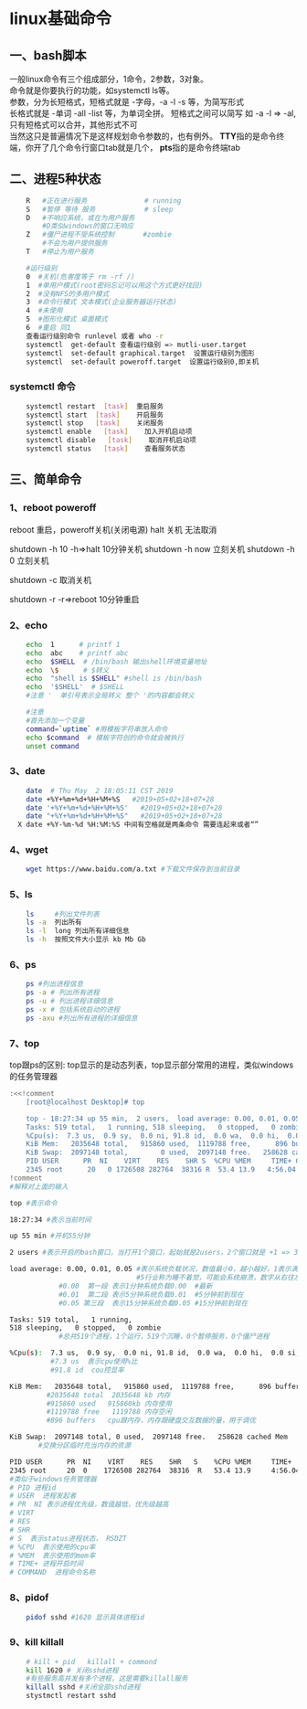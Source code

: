 # linux基础命令
## 一、bash脚本
一般linux命令有三个组成部分，1命令，2参数，3对象。  
命令就是你要执行的功能，如systemctl ls等。  
参数，分为长短格式，短格式就是 -字母，-a -l -s 等，为简写形式  
长格式就是  -单词   -all -list 等，为单词全拼。 
短格式之间可以简写 如 -a -l  =>   -al,只有短格式可以合并，其他形式不可    
当然这只是普遍情况下是这样规划命令参数的，也有例外。
**TTY**指的是命令终端，你开了几个命令行窗口tab就是几个，
**pts**指的是命令终端tab
## 二、进程5种状态
```bash
    R   #正在进行服务              # running
    S   #暂停 等待 服务            # sleep
    D   #不响应系统，或在为用户服务 
        #D类似windows的窗口无响应
    Z   #僵尸进程不受系统控制       #zombie
        #不会为用户提供服务
    T   #停止为用户服务      

    #运行级别       
    0  #关机(危害度等于 rm -rf /)
    1  #单用户模式(root密码忘记可以用这个方式更好找回)
    2  #没有NFS的多用户模式
    3  #命令行模式 文本模式(企业服务器运行状态)
    4  #未使用
    5  #图形化模式 桌面模式 
    6  #重启 同1
    查看运行级别命令 runlevel 或者 who -r
    systemctl  get-default 查看运行级别 => mutli-user.target
    systemctl  set-default graphical.target  设置运行级别为图形
    systemctl  set-default poweroff.target  设置运行级别0,即关机

```
### systemctl 命令
```bash 
    systemctl restart  [task]  重启服务
    systemctl start  [task]    开启服务
    systemctl stop   [task]    关闭服务
    systemctl enable   [task]    加入开机启动项
    systemctl disable   [task]    取消开机启动项
    systemctl status   [task]    查看服务状态
```


## 三、简单命令
### 1、reboot poweroff
reboot 重启，poweroff关机(关闭电源)
halt 关机 无法取消

shutdown -h 10  -h=>halt 10分钟关机
shutdown -h now 立刻关机
shutdown -h 0  立刻关机

shutdown -c  取消关机

shutdown -r  -r=>reboot 10分钟重启
### 2、echo
```bash
    echo  1      # printf 1
    echo  abc    # printf abc
    echo  $SHELL  # /bin/bash 输出shell环境变量地址
    echo  \$      # $转义
    echo  "shell is $SHELL" #shell is /bin/bash 
    echo  '$SHELL'  # $SHELL 
    #注意 '  单引号表示全局转义 整个 '的内容都会转义

    #注意
    #首先添加一个变量   
    command=`uptime` #用模板字符串放入命令
    echo $command  # 模板字符创的命令就会被执行
    unset command
```
### 3、date
```bash
    date  # Thu May  2 18:05:11 CST 2019
    date +%Y+%m+%d+%H+%M+%S   #2019+05+02+18+07+28
    date '+%Y+%m+%d+%H+%M+%S'   #2019+05+02+18+07+28
    date "+%Y+%m+%d+%H+%M+%S"   #2019+05+02+18+07+28
  X date +%Y-%m-%d %H:%M:%S 中间有空格就是两条命令 需要连起来或者“”


``` 
### 4、wget
```bash 
    wget https://www.baidu.com/a.txt #下载文件保存到当前目录
```

### 5、ls
```bash
    ls     #列出文件列表
    ls -a  列出所有
    ls -l  long 列出所有详细信息
    ls -h  按照文件大小显示 kb Mb Gb
```
### 6、ps
```bash
    ps #列出进程信息
    ps -a # 列出所有进程
    ps -u # 列出进程详细信息
    ps -x # 包括系统启动的进程
    ps -axu #列出所有进程的详细信息
```
### 7、top
  top跟ps的区别: top显示的是动态列表，top显示部分常用的进程，类似windows的任务管理器
```bash
:<<!comment
    [root@localhost Desktop]# top

    top - 18:27:34 up 55 min,  2 users,  load average: 0.00, 0.01, 0.05
    Tasks: 519 total,   1 running, 518 sleeping,   0 stopped,   0 zombie
    %Cpu(s):  7.3 us,  0.9 sy,  0.0 ni, 91.8 id,  0.0 wa,  0.0 hi,  0.0 si,  0.0 st
    KiB Mem:   2035648 total,   915860 used,  1119788 free,      896 buffers
    KiB Swap:  2097148 total,        0 used,  2097148 free.   258628 cached Mem  
    PID USER      PR  NI    VIRT    RES    SHR S  %CPU %MEM     TIME+ COMMAND  
    2345 root      20   0 1726508 282764  38316 R  53.4 13.9   4:56.04 gnome-she+       
!comment
#解释对上面的输入

top #表示命令  

18:27:34 #表示当前时间  

up 55 min #开机55分钟  

2 users #表示开启的bash窗口，当打开1个窗口，起始就是2users，2个窗口就是 +1 => 3 users  

load average: 0.00, 0.01, 0.05 #表示系统负载状况，数值最小0，越小越好，1表示满队列运行，
                               #5行业称为睡不着觉，可能会系统崩溃，数字从右往左看
            #0.00  第一段 表示1分钟系统负载0.00  #最新
            #0.01  第二段 表示5分钟系统负载0.01  #5分钟前到现在
            #0.05 第三段  表示15分钟系统负载0.05 #15分钟前到现在  

Tasks: 519 total,   1 running, 
518 sleeping,   0 stopped,   0 zombie 
            #总共519个进程，1个运行，519个沉睡，0个暂停服务，0个僵尸进程  

%Cpu(s):  7.3 us,  0.9 sy,  0.0 ni, 91.8 id,  0.0 wa,  0.0 hi,  0.0 si,  0.0 st
          #7.3 us  表示cpu使用%比
          #91.8 id  cou控显率  

KiB Mem:   2035648 total,   915860 used,  1119788 free,      896 buffers
         #2035648 total  2035648 kb 内存
         #915860 used   915860kb 内存使用
         #1119788 free   1119788 内存空闲
         #896 buffers   cpu跟内存，内存跟硬盘交互数据的量，用于调优  

KiB Swap:  2097148 total, 0 used,  2097148 free.   258628 cached Mem
       #交换分区临时充当内存的资源  

PID USER      PR  NI    VIRT    RES    SHR   S    %CPU %MEM     TIME+    COMMAND  
2345 root     20  0    1726508 282764  38316  R   53.4 13.9     4:56.04  gnome-she+ status
#类似于windows任务管理器
# PID 进程id
# USER  进程发起者
# PR  NI 表示进程优先级，数值越低，优先级越高
# VIRT
# RES
# SHR 
# S  表示status进程状态， RSDZT
# %CPU  表示使用的cpu率
# %MEM  表示使用的mem率
# TIME+ 进程开启时间
# COMMAND  进程命令名称
```
### 8、pidof 
```bash
    pidof sshd #1620 显示具体进程id
```
### 9、kill  killall
```bash
    # kill + pid   killall + commond  
    kill 1620 # 关闭sshd进程
    #有些服务高并发有多个进程，这是需要killall服务
    killall sshd #关闭全部sshd进程
    stystmctl restart sshd
```

